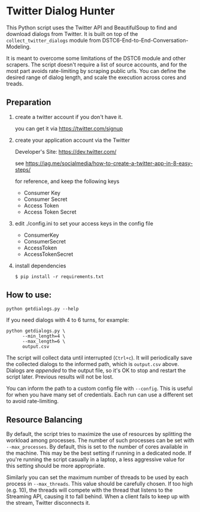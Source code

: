 # Twitter Dialog Hunter

This Python script uses the Twitter API and BeautifulSoup to
find and download dialogs from Twitter. It is built on top of the
`collect_twitter_dialogs` module from DSTC6-End-to-End-Conversation-Modeling.

It is meant to overcome some limitations of the DSTC6 module and other
scrapers. The script doesn't require a list of source accounts,
and for the most part avoids rate-limiting by scraping public urls. You can
define the desired range of dialog length, and scale the execution across cores
and treads.


## Preparation

1. create a twitter account if you don't have it.

    you can get it via <https://twitter.com/signup>

2. create your application account via the Twitter

    Developer's Site: <https://dev.twitter.com/>

    see <https://iag.me/socialmedia/how-to-create-a-twitter-app-in-8-easy-steps/>  

    for reference, and keep the following keys

   * Consumer Key
   * Consumer Secret
   * Access Token
   * Access Token Secret  

3. edit ./config.ini to set your access keys in the config file

   * ConsumerKey
   * ConsumerSecret
   * AccessToken
   * AccessTokenSecret  

4. install dependencies

    ```
    $ pip install -r requirements.txt
    ```

## How to use:

  ```
  python getdialogs.py --help
  ```

  If you need dialogs with 4 to 6 turns, for example:

  ```
  python getdialogs.py \
        --min_length=4 \
        --max_length=6 \
        output.csv
  ```

  The script will collect data until interrupted (`Ctrl+c`). It will
  periodically save the collected dialogs to the informed path, which is
  `output.csv` above. Dialogs are _appended_ to the output file, so it's
  OK to stop and restart the script later. Previous results will not be lost.

  You can inform the path to a custom config file with `--config`. This is useful
  for when you have many set of credentials. Each run can use a different set to
  avoid rate-limiting.


## Resource Balancing

  By default, the script tries to maximize the use of resources by splitting the
  workload among processes. The number of such
  processes can be set with `--max_processes`. By default, this is set
  to the number of cores available in the machine. This may be the best setting
  if running in a dedicated node. If you're running the script casually in
  a laptop, a less aggressive value for this setting should be more appropriate.

  Similarly you can set the maximum number of threads to be used by each
  process in `--max_threads`. This value should be carefully chosen. If too
  high (e.g. 10), the threads will compete with the thread that listens to
  the Streaming API, causing it to fall behind. When a client fails to keep up with
  the stream, Twitter disconnects it.
